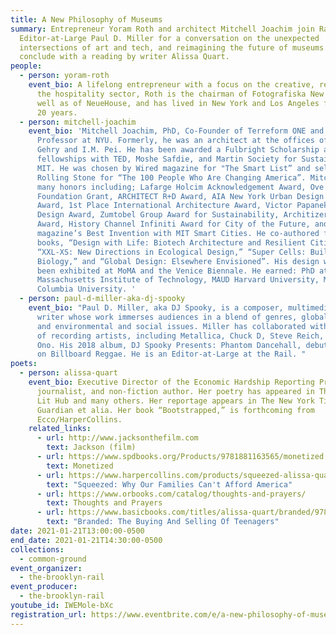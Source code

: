 ```yaml
---
title: A New Philosophy of Museums
summary: Entrepreneur Yoram Roth and architect Mitchell Joachim join Rail
  Editor-at-Large Paul D. Miller for a conversation on the unexpected
  intersections of art and tech, and reimagining the future of museums. We
  conclude with a reading by writer Alissa Quart.
people:
  - person: yoram-roth
    event_bio: A lifelong entrepreneur with a focus on the creative, real estate and
      the hospitality sector, Roth is the chairman of Fotografiska New York, as
      well as of NeueHouse, and has lived in New York and Los Angeles for over
      20 years.
  - person: mitchell-joachim
    event_bio: 'Mitchell Joachim, PhD, Co-Founder of Terreform ONE and an Associate
      Professor at NYU. Formerly, he was an architect at the offices of Frank
      Gehry and I.M. Pei. He has been awarded a Fulbright Scholarship and
      fellowships with TED, Moshe Safdie, and Martin Society for Sustainability,
      MIT. He was chosen by Wired magazine for "The Smart List” and selected by
      Rolling Stone for “The 100 People Who Are Changing America”. Mitchell won
      many honors including; Lafarge Holcim Acknowledgement Award, Ove Arup
      Foundation Grant, ARCHITECT R+D Award, AIA New York Urban Design Merit
      Award, 1st Place International Architecture Award, Victor Papanek Social
      Design Award, Zumtobel Group Award for Sustainability, Architizer A+
      Award, History Channel Infiniti Award for City of the Future, and Time
      magazine’s Best Invention with MIT Smart Cities. He co-authored four
      books, “Design with Life: Biotech Architecture and Resilient Cities,”
      “XXL-XS: New Directions in Ecological Design,” “Super Cells: Building with
      Biology,” and “Global Design: Elsewhere Envisioned”. His design work has
      been exhibited at MoMA and the Venice Biennale. He earned: PhD at
      Massachusetts Institute of Technology, MAUD Harvard University, M.Arch
      Columbia University. '
  - person: paul-d-miller-aka-dj-spooky
    event_bio: "Paul D. Miller, aka DJ Spooky, is a composer, multimedia artist, and
      writer whose work immerses audiences in a blend of genres, global culture,
      and environmental and social issues. Miller has collaborated with an array
      of recording artists, including Metallica, Chuck D, Steve Reich, and Yoko
      Ono. His 2018 album, DJ Spooky Presents: Phantom Dancehall, debuted at #3
      on Billboard Reggae. He is an Editor-at-Large at the Rail. "
poets:
  - person: alissa-quart
    event_bio: Executive Director of the Economic Hardship Reporting Project, poet,
      journalist, and non-fiction author. Her poetry has appeared in The Nation,
      Lit Hub and many others. Her reportage appears in The New York Times, The
      Guardian et alia. Her book “Bootstrapped,” is forthcoming from
      Ecco/HarperCollins.
    related_links:
      - url: http://www.jacksonthefilm.com
        text: Jackson (film)
      - url: https://www.spdbooks.org/Products/9781881163565/monetized.aspx
        text: Monetized
      - url: https://www.harpercollins.com/products/squeezed-alissa-quart?variant=32117924986914
        text: "Squeezed: Why Our Families Can't Afford America"
      - url: https://www.orbooks.com/catalog/thoughts-and-prayers/
        text: Thoughts and Prayers
      - url: https://www.basicbooks.com/titles/alissa-quart/branded/9780738208626/
        text: "Branded: The Buying And Selling Of Teenagers"
date: 2021-01-21T13:00:00-0500
end_date: 2021-01-21T14:30:00-0500
collections:
  - common-ground
event_organizer:
  - the-brooklyn-rail
event_producer:
  - the-brooklyn-rail
youtube_id: IWEMole-bXc
registration_url: https://www.eventbrite.com/e/a-new-philosophy-of-museums-tickets-136887669705
---
```

